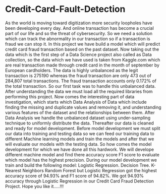 # Credit-Card-Fault-Detection
As the world is moving toward digitization more security loopholes have been developing every day. And online transaction has become a crucial part of our life and so the threat of cybersecurity. So we need a solution which can track the abnormality in our transaction so if a transaction is fraud we can stop it. In this project we have build a model which will predict credit card fraud transaction based on the past dataset.  Now taking out the data which is the first step of a Data Science project also called as Data collection, so the data which we have used is taken from Kaggle.com which are real transaction made through credit card in the month of september by European cardholders. The data is highly unbalanced as the legit transaction is 275190 whereas the fraud transaction are only 473 out of 284,807 total transactions. The fraud transaction accounts only 0.172% of the total transaction. So our first task was to handle this unbalanced data.  After understanding the data we must load all the required libraries from performing this project. Now comes the interesting part of data investigation, which starts which Data Analysis of Data which include finding the missing and duplicate values and removing it, and understanding various features of the dataset and the relationships between them.  After Data Analysis we handle the unbalanced dataset using under-sampling technique to uniformly distribute the data. Thereafter our data is cleaned and ready for model development.  Before model development we must split our data into training and testing data so we can feed our training data to different Machine learning models and train the models and after that we will evaluate our models with the testing data.  So how comes the model development for which we have done all this hardwork. We will develope different machine model and find there accuracy score F1 score to evaluate which model has the highest precision.  During our model development we train and build the following model:  Logistic Regression. Decision Tree. K-Nearest Neighbors  Random Forest  but Logistic Regression got the highest accuracy score of 94.93% and F1 score of 94.82%.   We got 94.93% accuracy through Logistic Regression in our Credit Card Fraud Detection Project.  Hope you like it.....!!!

